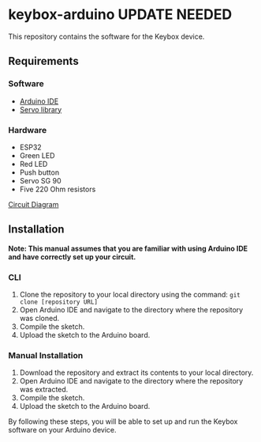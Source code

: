# keybox-arduino UPDATE NEEDED

This repository contains the software for the Keybox device.

## Requirements

### Software
- [Arduino IDE](https://support.arduino.cc/hc/en-us/articles/360019833020-Download-and-install-Arduino-IDE)
- [Servo library](https://www.arduino.cc/reference/en/libraries/servo/)

### Hardware
- ESP32
- Green LED
- Red LED
- Push button
- Servo SG 90
- Five 220 Ohm resistors

[Circuit Diagram](https://imgur.com/a/XT39uWD)

## Installation

**Note: This manual assumes that you are familiar with using Arduino IDE and have correctly set up your circuit.**

### CLI
1. Clone the repository to your local directory using the command: `git clone [repository URL]`
2. Open Arduino IDE and navigate to the directory where the repository was cloned.
3. Compile the sketch.
4. Upload the sketch to the Arduino board.

### Manual Installation
1. Download the repository and extract its contents to your local directory.
2. Open Arduino IDE and navigate to the directory where the repository was extracted.
3. Compile the sketch.
4. Upload the sketch to the Arduino board.

By following these steps, you will be able to set up and run the Keybox software on your Arduino device.
